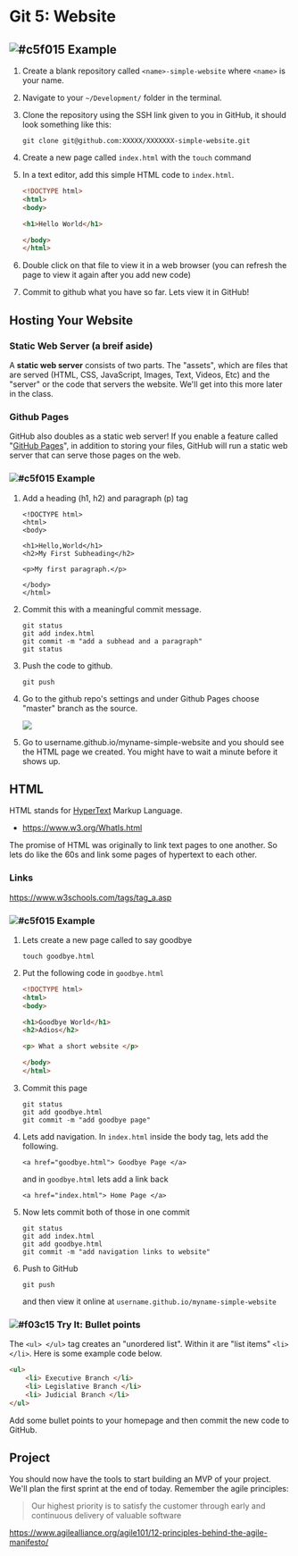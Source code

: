 # Git 5: Website

## ![#c5f015](https://placehold.it/15/c5f015/000000?text=+) Example

1. Create a blank repository called `<name>-simple-website` where `<name>` is your name.
2. Navigate to your `~/Development/` folder in the terminal.
3. Clone the repository using the SSH link given to you in GitHub, it should look something like this:

	```
	git clone git@github.com:XXXXX/XXXXXXX-simple-website.git
	```
4. Create a new page called `index.html` with the `touch` command

5. In a text editor, add this simple HTML code to `index.html`.

	```html
	<!DOCTYPE html>
	<html>
	<body>

	<h1>Hello World</h1>

	</body>
	</html>
	```
6. Double click on that file to view it in a web browser (you can refresh the page to view it again after you add new code)

7. Commit to github what you have so far. Lets view it in GitHub!

## Hosting Your Website

### Static Web Server (a breif aside)

A **static web server** consists of two parts. The "assets", which are files that are served (HTML, CSS, JavaScript, Images, Text, Videos, Etc) and the "server" or the code that servers the website. We'll get into this more later in the class.

### Github Pages

GitHub also doubles as a static web server! If you enable a feature called "[GitHub Pages](https://pages.github.com/)", in addition to storing your files, GitHub will run a static web server that can serve those pages on the web.

### ![#c5f015](https://placehold.it/15/c5f015/000000?text=+) Example

1. Add a heading (h1, h2) and paragraph (p) tag

	```
	<!DOCTYPE html>
	<html>
	<body>
	
	<h1>Hello,World</h1>
	<h2>My First Subheading</h2>
	
	<p>My first paragraph.</p>
	
	</body>
	</html>
	```

2. Commit this with a meaningful commit message.

	```
	git status
	git add index.html
	git commit -m "add a subhead and a paragraph"
	git status
	```

3. Push the code to github.

	```
	git push
	```

4. Go to the github repo's settings and under Github Pages choose "master" branch as the source.

	![](https://i.imgur.com/8EhdwWM.png)

5. Go to username.github.io/myname-simple-website and you should see the HTML page we created. You might have to wait a minute before it shows up.

## HTML

HTML stands for [HyperText](https://www.merriam-webster.com/dictionary/hypertext) Markup Language. 

* https://www.w3.org/WhatIs.html

The promise of HTML was originally to link text pages to one another. So lets do like the 60s and link some pages of hypertext to each other. 

### Links

https://www.w3schools.com/tags/tag_a.asp

### ![#c5f015](https://placehold.it/15/c5f015/000000?text=+) Example

1. Lets create a new page called to say goodbye
	
	```
	touch goodbye.html
	```

2. Put the following code in `goodbye.html`
	
	```html
	<!DOCTYPE html>
	<html>
	<body>

	<h1>Goodbye World</h1>
	<h2>Adios</h2>
	
	<p> What a short website </p>
	
	</body>
	</html>
	```
3. Commit this page

	```
	git status
	git add goodbye.html
	git commit -m "add goodbye page"
	```

4. Lets add navigation. In `index.html` inside the body tag, lets add the following.

	```
	<a href="goodbye.html"> Goodbye Page </a>
	```
	
	and in `goodbye.html` lets add a link back

	```
	<a href="index.html"> Home Page </a>
	```
	
5. Now lets commit both of those in one commit
	
	```
	git status
	git add index.html
	git add goodbye.html
	git commit -m "add navigation links to website"
	```

6. Push to GitHub

	```
	git push
	```
	and then view it online at `username.github.io/myname-simple-website`

### ![#f03c15](https://placehold.it/15/f03c15/000000?text=+) Try It: Bullet points

The `<ul> </ul>` tag creates an "unordered list". Within it are "list items" `<li> </li>`. Here is some example code below. 

```html
<ul> 
	<li> Executive Branch </li>
	<li> Legislative Branch </li>
	<li> Judicial Branch </li>
</ul>
```
Add some bullet points to your homepage and then commit the new code to GitHub.

## Project

You should now have the tools to start building an MVP of your project. We'll plan the first sprint at the end of today. Remember the agile principles: 

> Our highest priority is to satisfy the customer through early and continuous delivery of valuable software

https://www.agilealliance.org/agile101/12-principles-behind-the-agile-manifesto/
